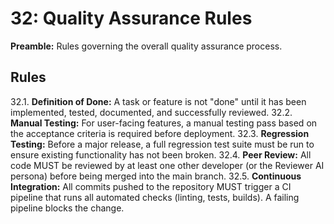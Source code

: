 # 32: Quality Assurance Rules

**Preamble:** Rules governing the overall quality assurance process.

## Rules
32.1. **Definition of Done:** A task or feature is not "done" until it has been implemented, tested, documented, and successfully reviewed.
32.2. **Manual Testing:** For user-facing features, a manual testing pass based on the acceptance criteria is required before deployment.
32.3. **Regression Testing:** Before a major release, a full regression test suite must be run to ensure existing functionality has not been broken.
32.4. **Peer Review:** All code MUST be reviewed by at least one other developer (or the Reviewer AI persona) before being merged into the main branch.
32.5. **Continuous Integration:** All commits pushed to the repository MUST trigger a CI pipeline that runs all automated checks (linting, tests, builds). A failing pipeline blocks the change.